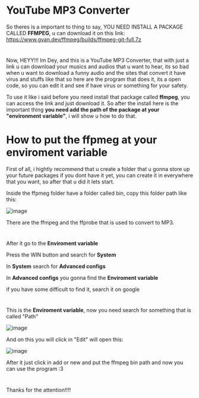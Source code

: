 # YouTube MP3 Converter

So theres is a important to thing to say, YOU NEED INSTALL A PACKAGE CALLED **FFMPEG**, u can download it on this link: https://www.gyan.dev/ffmpeg/builds/ffmpeg-git-full.7z

#

  Now, HEYY!!! Im Dey, and this is a YouTube MP3 Converter, that with just a link u can download your musics and audios that u want to hear, its so bad when u want to download a funny audio and the sites that convert it have virus and stuffs like that so here are the program that does it, its a open code, so you can edit it and see if have virus or something for your
  safety.

   To use it like i said before you need install that package called **ffmpeg**, you can access the link and just download it. So after the install here is the important thing **you need add the path of the package at your "environment variable"**, i will show u how to do that.

# How to put the ffpmeg at your enviroment variable

  First of all, i hightly recommend that u create a folder that u gonna store up your future packages if you dont have it yet, you can create it in everywhere that you want, so after that u did it lets start.

  Inside the ffpmeg folder have a folder called bin, copy this folder path like this:

![image](https://github.com/user-attachments/assets/d384f4e7-2117-4335-9d31-b722d6c368b5)

  There are the ffmpeg and the ffprobe that is used to convert to MP3.

#

  After it go to the **Enviroment variable**

  Press the WIN button and search for **System**

  In **System** search for **Advanced configs**

  In **Advanced configs** you gonna find the **Enviroment variable**

  if you have some difficult to find it, search it on google

#

  This is the **Enviroment variable**, now you need search for something that is called "Path"

  ![image](https://github.com/user-attachments/assets/e9e87363-3a3e-4e7d-a9c7-e68ed4b55b25)

  And on this you will click in "Edit" will open this:

  ![image](https://github.com/user-attachments/assets/a87de1ca-25b6-449b-b365-0e195266d3c8)

  After it just click in add or new and put the ffmpeg bin path and now you can use the program :3

#

 Thanks for the attention!!!!



  
  

